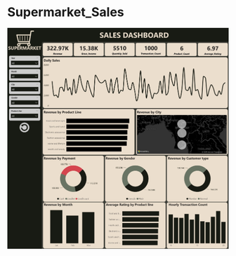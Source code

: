 # Supermarket_Sales
![Super Market Sales Dashboard](https://github.com/ctian5505/Supermarket_Sales/blob/main/Supermarket%20sales_page-0001.jpg)
